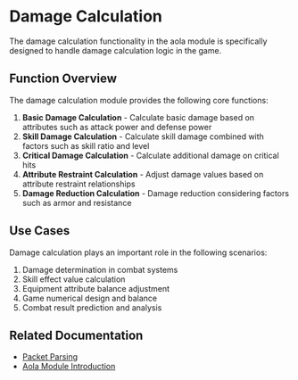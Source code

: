 # Damage Calculation

The damage calculation functionality in the aola module is specifically designed to handle damage calculation logic in the game.

## Function Overview

The damage calculation module provides the following core functions:

1. **Basic Damage Calculation** - Calculate basic damage based on attributes such as attack power and defense power
2. **Skill Damage Calculation** - Calculate skill damage combined with factors such as skill ratio and level
3. **Critical Damage Calculation** - Calculate additional damage on critical hits
4. **Attribute Restraint Calculation** - Adjust damage values based on attribute restraint relationships
5. **Damage Reduction Calculation** - Damage reduction considering factors such as armor and resistance

## Use Cases

Damage calculation plays an important role in the following scenarios:

1. Damage determination in combat systems
2. Skill effect value calculation
3. Equipment attribute balance adjustment
4. Game numerical design and balance
5. Combat result prediction and analysis

## Related Documentation

- [Packet Parsing](./packets.md)
- [Aola Module Introduction](./introduction.md)
